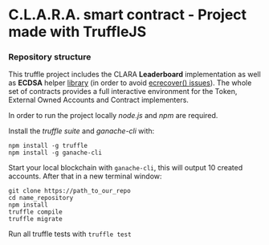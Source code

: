 # C.L.A.R.A. smart contract - Project made with TruffleJS

### Repository structure

This truffle project includes the CLARA **Leaderboard** implementation as well as **ECDSA** helper [library](https://docs.openzeppelin.com/contracts/2.x/api/cryptography#ECDSA-recover-bytes32-bytes-) (in order to avoid [ecrecover() issues](https://docs.soliditylang.org/en/v0.8.7/units-and-global-variables.html#mathematical-and-cryptographic-functions)). The whole set of contracts provides a full interactive environment for the Token, External Owned Accounts and Contract implementers. 

In order to run the project locally *node.js* and *npm* are required.

Install the *truffle suite* and *ganache-cli* with:

```
npm install -g truffle 
npm install -g ganache-cli
```

Start your local blockchain with `ganache-cli`, this will output 10 created accounts. After that in a new terminal window:

```
git clone https://path_to_our_repo
cd name_repository
npm install 
truffle compile 
truffle migrate 
```

Run all truffle tests with `truffle test`

